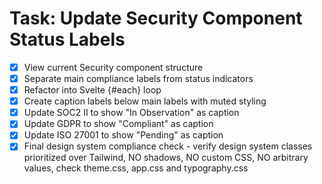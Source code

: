 # Task: Update Security Component Status Labels

- [x] View current Security component structure
- [x] Separate main compliance labels from status indicators
- [x] Refactor into Svelte {#each} loop
- [x] Create caption labels below main labels with muted styling
- [x] Update SOC2 II to show "In Observation" as caption
- [x] Update GDPR to show "Compliant" as caption
- [x] Update ISO 27001 to show "Pending" as caption
- [x] Final design system compliance check - verify design system classes prioritized over Tailwind, NO shadows, NO custom CSS, NO arbitrary values, check theme.css, app.css and typography.css
